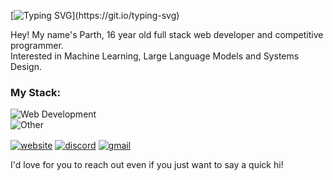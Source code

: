 [![Typing SVG](https://readme-typing-svg.herokuapp.com?size=30&color=9069F7&lines=%F0%9F%91%8B+Hey+I'm+Parth!)](https://git.io/typing-svg) 

Hey! My name's Parth, 16 year old full stack web developer and competitive programmer.<br>
Interested in Machine Learning, Large Language Models and Systems Design.


### My Stack:
![Web Development](https://skillicons.dev/icons?i=react,nextjs,js,ts,mongodb,nodejs,express,firebase,vercel,&perline=10)<br>
![Other](https://skillicons.dev/icons?i=py,c,cpp,git,tensorflow,pytorch,docker,linux,gcp&perline=10)
<br>


<a href="https://" target="_blank"><img alt="website" align="center" src="https://img.shields.io/badge/-Website-0D1117?style=flat-square&logo=googlechrome&logoColor=white"></a>
<a href="https://discordapp.com/users/859964823542431746" target="_blank"><img alt="discord" align="center" src="https://img.shields.io/badge/-Discord-0D1117?style=flat-square&logo=discord&logoColor=dark-blue"></a>
<a href="mailto:108parthnikam@gmail.com" target="_blank"><img alt="gmail" align="center" src="https://img.shields.io/badge/-Gmail-0D1117?style=flat-square&logo=gmail&logoColor=light-red"></a>


I'd love for you to reach out even if you just want to say a quick hi!
